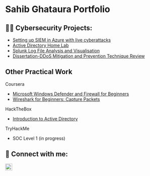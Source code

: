<h1>Sahib Ghataura Portfolio</h1>
<!---
<h2>About me:</h2>
I am a recent graduate with a degree in cyber security and digital forensics from Kingston University. I've chosen this path because I have found myself consistently throughout my life taking on the various challenges that have an element of problem solving involved. For as long as I remember I’ve enjoyed activities that involve having to tackle a problem by come up with a solution. This originally stemmed from something as simple as Legos that eventually evolved into working on hardware to build my computer. From there I gained all the essential knowledge whilst working closely with computers, until I eventually learnt about how cybersecurity is an ever-growing field with great amount of opportunity, and it caught my eye. I decided it was worthy of my energy, time and resources and dedicated the rest of my academic journey to gaining a higher level of understanding in cyber security landscape by completing a bachelors degree in cyber security and digital forensics-->

<!---I am interested in this field because I believe I understand what it means to take on new challenges. -->

<!---cont I gained an understanding of cyber and professional-->

<!---As result of -->

<h2>👨‍💻 Cybersecurity Projects:</h2>

  - [Setting up SIEM in Azure with live cyberattacks](https://github.com/SahibGh/MicrosoftAzureSIEM)
  - [Active Directory Home Lab](https://github.com/SahibGh/ActiveDirectoryLab)
  - [Splunk Log File Analysis and Visualisation](https://github.com/SahibGh/Splunk-Log-File-Analysis)
  - [Dissertation-DDoS Mitigation and Prevention Technique Review](https://github.com/SahibGh/Dissertation)
 
<h2> Other Practical Work </h2>

Coursera
  - [Microsoft Windows Defender and Firewall for Beginners](https://coursera.org/share/3a2d86f7861e9b03ca3e025169f9c0dc)
  - [Wireshark for Beginners: Capture Packets](https://coursera.org/share/b7accfb6b1c36d3eeafc215044cd911e)

HackTheBox
  - [Introduction to Active Directory](https://academy.hackthebox.com/achievement/1179859/74)

TryHackMe
  - SOC Level 1 (in progress)

<h2> 🤳 Connect with me:</h2>

[<img align="left" alt="SahibGhataura | LinkedIn" width="22px" src="https://cdn.jsdelivr.net/npm/simple-icons@v3/icons/linkedin.svg" />][linkedin]


[twitter]: https://twitter.com/joshmadakor
[youtube]: https://www.youtube.com/c/joshmadakor
[instagram]: https://www.instagram.com/joshmadakor/
[linkedin]: https://www.linkedin.com/in/sahib-ghataura/

<!--
**SahibGh/SahibGh** is a ✨ _special_ ✨ repository because its `README.md` (this file) appears on your GitHub profile.

Here are some ideas to get you started:

- 🔭 I’m currently working on ...
- 🌱 I’m currently learning ...
- 👯 I’m looking to collaborate on ...
- 🤔 I’m looking for help with ...
- 💬 Ask me about ...
- 📫 How to reach me: ...
- 😄 Pronouns: ...
- ⚡ Fun fact: ...
-->
